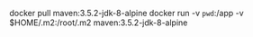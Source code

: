 
docker pull maven:3.5.2-jdk-8-alpine
docker run -v `pwd`:/app -v $HOME/.m2:/root/.m2 maven:3.5.2-jdk-8-alpine